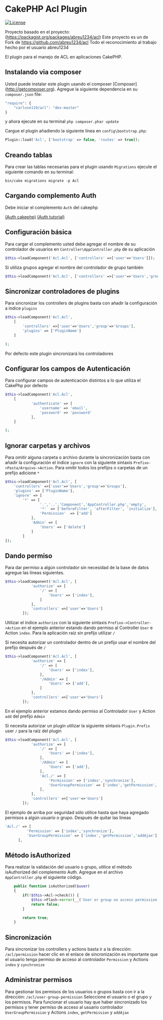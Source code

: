 # CakePHP Acl Plugin

[![License](https://poser.pugx.org/cakephp/acl/license.svg)](https://packagist.org/packages/carlose119/acl)

Proyecto basado en el proyecto: (https://packagist.org/packages/abreu1234/acl)
Este proyecto es un de Fork de https://github.com/abreu1234/acl
Todo el reconocimiento al trabajo hecho por el usuario abreu1234

El plugin para el manejo de ACL en aplicaciones CakePHP.

## Instalando via composer

Usted puede instalar este plugin usando el composer
[Composer] (http://getcomposer.org). Agregue la siguiente dependencia en
su `composer.json` file:

```javascript
"require": {
	"carlose119/acl": "dev-master"
}
```

y ahora ejecute en su terminal `php composer.phar update`

Cargue el plugin añadiendo la siguiente línea en `config\bootstrap.php`:
```php
Plugin::load('Acl', ['bootstrap' => false, 'routes' => true]);
```

## Creando tablas

Para crear las tablas necesarias para el plugin usando `Migrations`
ejecute el siguiente comando en su terminal:

```
bin/cake migrations migrate -p Acl
```

## Cargando complemento Auth

Debe iniciar el complemento `Auth` del cakephp

[(Auth cakephp)](http://book.cakephp.org/3.0/en/controllers/components/authentication.html)
[(Auth tutorial)](http://book.cakephp.org/3.0/en/tutorials-and-examples/blog-auth-example/auth.html)

## Configuración básica

Para cargar el complemento usted debe agregar el nombre de su controlador de usuarios
en `Controller\AppController.php` de su aplicación

```php
$this->loadComponent('Acl.Acl', ['controllers' =>['user'=>'Users']]);
```

Si utiliza grupos agregar el nombre del controlador de grupo también

```php
$this->loadComponent('Acl.Acl', ['controllers' =>['user'=>'Users','group'=>'Groups']]);
```

## Sincronizar controladores de plugins
Para sincronizar los controllers de plugins basta con añadir la configuración a índice  `plugins`
```php
$this->loadComponent('Acl.Acl', 
	[
		'controllers' =>['user'=>'Users','group'=>'Groups'],
		'plugins' => ['PluginName']
	]

);
```
Por defecto este plugin sincronizará los controladores

## Configurar los campos de Autenticación
Para configurar campos de autenticación distintos a lo que utiliza el CakePhp por defecto
```php
$this->loadComponent('Acl.Acl', 
	[
            'authenticate' => [
                'username' => 'email',
                'password' => 'password'                    
            ],
	]

);
```

## Ignorar carpetas y archivos
Para omitir alguna carpeta o archivo durante la sincronización basta con añadir la configuración el índice `ignore`
con la siguiente sintaxis `Prefixo->Pasta/Arquivo->Action`. Para omitir todos los prefijos o carpetas de un prefijo
adicione `*`
```php
$this->loadComponent('Acl.Acl', [
	'controllers' =>['user'=>'Users','group'=>'Groups'],
	'plugins' => ['PluginName'],
	'ignore' => [
		'*' => [
	            '.','..','Component','AppController.php','empty',
	            '*'  => ['beforeFilter', 'afterFilter', 'initialize'],
	            'Permission'  => ['add']
	        ],
	        'Admin' => [
	        	'Users' => ['delete']
	        ]
        ]
]);
```

## Dando permiso

Para dar permiso a algún controlador sin necesidad de la base de datos
agregue las líneas siguientes. 

```php
$this->loadComponent('Acl.Acl', [
            'authorize' => [
                '/' => [
                    'Users' => ['index'],
                ]
            ],
            'controllers' =>['user'=>'Users']
        ]);
```

Utilizar el índice `authorize` con la siguiente sintaxis `Prefixo->Controller->Action` 
en el ejemplo anterior estando dando permiso al Controller `User` e Action `index`.
Para la aplicación raíz sin prefijo utilizar `/`

Si necesita autorizar un controlador dentro de un prefijo usar el nombre del prefijo después de `/` 

```php
$this->loadComponent('Acl.Acl', [
            'authorize' => [
                '/' => [
                    'Users' => ['index'],
                ],
                '/Admin' => [
                    'Users' => ['add'],
                ]
            ],
            'controllers' =>['user'=>'Users']
        ]);
```
En el ejemplo anterior estamos dando permiso al Controlador `User` y Action` add` del prefijo `Admin`

Si necesita autorizar un plugin utilizar la siguiente sintaxis `Plugin.Prefix` user `/` para la raíz del plugin
```php
$this->loadComponent('Acl.Acl', [
            'authorize' => [
                '/' => [
                    'Users' => ['index'],
                ],
                '/Admin' => [
                    'Users' => ['add'],
                ],
                'Acl./' => [
                    'Permission' => ['index','synchronize'],
                    'UserGroupPermission' => ['index','getPermission','addAjax']
                ],
            ],
            'controllers' =>['user'=>'Users']
        ]);
```
El ejemplo de arriba por seguridad sólo utilice hasta que haya agregado permisos a algún usuario o grupo.
Después de quitar las líneas
```php
'Acl./' => [
          'Permission' => ['index','synchronize'],
          'UserGroupPermission' => ['index','getPermission','addAjax']
      ],
```

## Método isAuthorized
Para realizar la validación del usuario o grupo, utilice el método isAuthorized del complemento Auth. Agregue en el 
archivo `AppController.php` el siguiente código.
```php
    public function isAuthorized($user)
    {
        if(!$this->Acl->check()) {
            $this->Flash->error(__('User or group no access permission!'));
            return false;
        }

        return true;
    }
```

## Sincronización 
Para sincronizar los controllers y actions basta ir a la dirección: `/acl/permission` hacer clic en el enlace de sincronización
es importante que el usuario tenga permiso de acceso al controlador `Permission` y Actions `index` y `synchronize`

## Administrar permisos
Para gestionar los permisos de los usuarios o grupos basta con ir a la dirección: `/acl/user-group-permission`
Seleccione el usuario o el grupo y los permisos.
Para funcionar el usuario hay que haber sincronizado los permisos y tener permiso de acceso al usuario
controlador `UserGroupPermission` y Actions `index`, `getPermission` y `addAjax`
